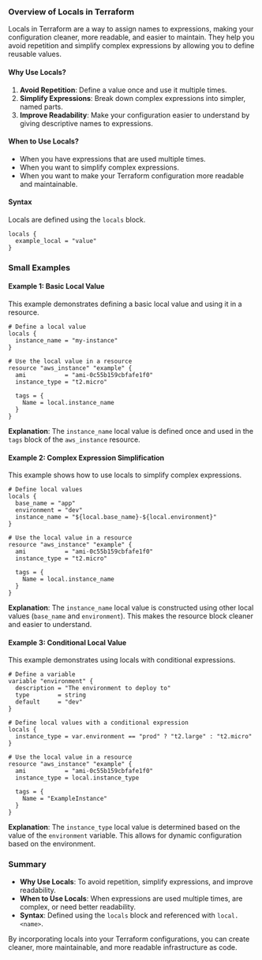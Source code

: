 ### Overview of Locals in Terraform

Locals in Terraform are a way to assign names to expressions, making your configuration cleaner, more readable, and easier to maintain. They help you avoid repetition and simplify complex expressions by allowing you to define reusable values.

#### Why Use Locals?

1. **Avoid Repetition**: Define a value once and use it multiple times.
2. **Simplify Expressions**: Break down complex expressions into simpler, named parts.
3. **Improve Readability**: Make your configuration easier to understand by giving descriptive names to expressions.

#### When to Use Locals?

- When you have expressions that are used multiple times.
- When you want to simplify complex expressions.
- When you want to make your Terraform configuration more readable and maintainable.

#### Syntax

Locals are defined using the `locals` block.

```hcl
locals {
  example_local = "value"
}
```

### Small Examples

#### Example 1: Basic Local Value

This example demonstrates defining a basic local value and using it in a resource.

```hcl
# Define a local value
locals {
  instance_name = "my-instance"
}

# Use the local value in a resource
resource "aws_instance" "example" {
  ami           = "ami-0c55b159cbfafe1f0"
  instance_type = "t2.micro"

  tags = {
    Name = local.instance_name
  }
}
```

**Explanation**: The `instance_name` local value is defined once and used in the `tags` block of the `aws_instance` resource.

#### Example 2: Complex Expression Simplification

This example shows how to use locals to simplify complex expressions.

```hcl
# Define local values
locals {
  base_name = "app"
  environment = "dev"
  instance_name = "${local.base_name}-${local.environment}"
}

# Use the local value in a resource
resource "aws_instance" "example" {
  ami           = "ami-0c55b159cbfafe1f0"
  instance_type = "t2.micro"

  tags = {
    Name = local.instance_name
  }
}
```

**Explanation**: The `instance_name` local value is constructed using other local values (`base_name` and `environment`). This makes the resource block cleaner and easier to understand.

#### Example 3: Conditional Local Value

This example demonstrates using locals with conditional expressions.

```hcl
# Define a variable
variable "environment" {
  description = "The environment to deploy to"
  type        = string
  default     = "dev"
}

# Define local values with a conditional expression
locals {
  instance_type = var.environment == "prod" ? "t2.large" : "t2.micro"
}

# Use the local value in a resource
resource "aws_instance" "example" {
  ami           = "ami-0c55b159cbfafe1f0"
  instance_type = local.instance_type

  tags = {
    Name = "ExampleInstance"
  }
}
```

**Explanation**: The `instance_type` local value is determined based on the value of the `environment` variable. This allows for dynamic configuration based on the environment.

### Summary

- **Why Use Locals**: To avoid repetition, simplify expressions, and improve readability.
- **When to Use Locals**: When expressions are used multiple times, are complex, or need better readability.
- **Syntax**: Defined using the `locals` block and referenced with `local.<name>`.

By incorporating locals into your Terraform configurations, you can create cleaner, more maintainable, and more readable infrastructure as code.
